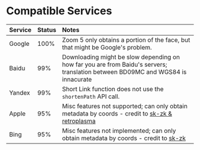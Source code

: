 # Compatible Services
Service|Status|Notes
:------|:-----|:----
Google |100%  |Zoom 5 only obtains a portion of the face, but that might be Google's problem.
Baidu  |99%   |Downloading might be slow depending on how far you are from Baidu's servers; translation between BD09MC and WGS84 is innacurate
Yandex |99%   |Short Link function does not use the `shortenPath` API call.
Apple  |95%   |Misc features not supported; can only obtain metadata by coords - credit to [sk-zk & retroplasma](https://github.com/juanpisss/sv-dlp/blob/master/CREDITS)
Bing   |95%   |Misc features not implemented; can only obtain metadata by coords - credit to [sk-zk](https://github.com/juanpisss/sv-dlp/blob/master/CREDITS)